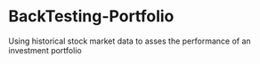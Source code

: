 # BackTesting-Portfolio
Using historical stock market data to asses the performance of an investment portfolio
